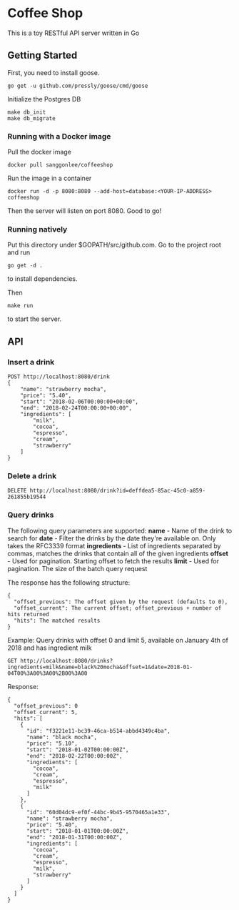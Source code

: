 # Coffee Shop

This is a toy RESTful API server written in Go

## Getting Started

First, you need to install goose.
```
go get -u github.com/pressly/goose/cmd/goose
```

Initialize the Postgres DB
```
make db_init
make db_migrate
```

### Running with a Docker image
Pull the docker image
```
docker pull sanggonlee/coffeeshop
```

Run the image in a container
```
docker run -d -p 8080:8080 --add-host=database:<YOUR-IP-ADDRESS> coffeeshop
```

Then the server will listen on port 8080. Good to go!

### Running natively
Put this directory under $GOPATH/src/github.com.
Go to the project root and run
```
go get -d .
```
to install dependencies.

Then
```
make run
```
to start the server.

## API

### Insert a drink
```
POST http://localhost:8080/drink
{
	"name": "strawberry mocha",
	"price": "5.40",
	"start": "2018-02-06T00:00:00+00:00",
	"end": "2018-02-24T00:00:00+00:00",
	"ingredients": [
		"milk",
		"cocoa",
		"espresso",
		"cream",
		"strawberry"
	]
}
```

### Delete a drink
```
DELETE http://localhost:8080/drink?id=deffdea5-85ac-45c0-a859-261855b19544
```

### Query drinks
The following query parameters are supported:
**name** - Name of the drink to search for
**date** - Filter the drinks by the date they're available on. Only takes the RFC3339 format
**ingredients** - List of ingredients separated by commas, matches the drinks that contain all of the given ingredients
**offset** - Used for pagination. Starting offset to fetch the results
**limit** - Used for pagination. The size of the batch query request

The response has the following structure:
```
{
  "offset_previous": The offset given by the request (defaults to 0),
  "offset_current": The current offset; offset_previous + number of hits returned
  "hits": The matched results
}
```

Example:
Query drinks with offset 0 and limit 5, available on January 4th of 2018 and has ingredient milk
```
GET http://localhost:8080/drinks?ingredients=milk&name=black%20mocha&offset=1&date=2018-01-04T00%3A00%3A00%2B00%3A00
```

Response:
```
{
  "offset_previous": 0
  "offset_current": 5,
  "hits": [
    {
      "id": "f3221e11-bc39-46ca-b514-abbd4349c4ba",
      "name": "black mocha",
      "price": "5.10",
      "start": "2018-01-02T00:00:00Z",
      "end": "2018-02-22T00:00:00Z",
      "ingredients": [
        "cocoa",
        "cream",
        "espresso",
        "milk"
      ]
    },
    {
      "id": "60d04dc9-ef0f-44bc-9b45-9570465a1e33",
      "name": "strawberry mocha",
      "price": "5.40",
      "start": "2018-01-01T00:00:00Z",
      "end": "2018-01-31T00:00:00Z",
      "ingredients": [
        "cocoa",
        "cream",
        "espresso",
        "milk",
        "strawberry"
      ]
    }
  ]
}
```